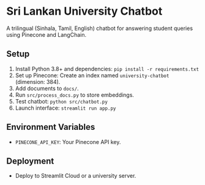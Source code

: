 # Sri Lankan University Chatbot
A trilingual (Sinhala, Tamil, English) chatbot for answering student queries using Pinecone and LangChain.

## Setup
1. Install Python 3.8+ and dependencies: `pip install -r requirements.txt`
2. Set up Pinecone: Create an index named `university-chatbot` (dimension: 384).
3. Add documents to `docs/`.
4. Run `src/process_docs.py` to store embeddings.
5. Test chatbot: `python src/chatbot.py`
6. Launch interface: `streamlit run app.py`

## Environment Variables
- `PINECONE_API_KEY`: Your Pinecone API key.

## Deployment
- Deploy to Streamlit Cloud or a university server.